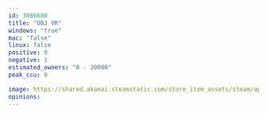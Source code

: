 ```yaml
---
id: 3086680
title: "OBJ VR"
windows: "true"
mac: "false"
linux: false
positive: 0
negative: 1
estimated_owners: "0 - 20000"
peak_ccu: 0

image: https://shared.akamai.steamstatic.com/store_item_assets/steam/apps/3086680/header.jpg?t=1721469055
opinions:
---
```

